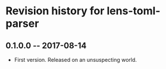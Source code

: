 # Revision history for lens-toml-parser

## 0.1.0.0  -- 2017-08-14

* First version. Released on an unsuspecting world.
